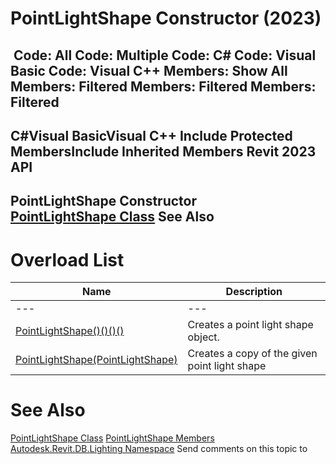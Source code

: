 # PointLightShape Constructor (2023)

﻿
 Code: All Code: Multiple Code: C# Code: Visual Basic Code: Visual C++  Members: Show All Members: Filtered Members: Filtered Members: Filtered   
---  
C#Visual BasicVisual C++
Include Protected MembersInclude Inherited Members
Revit 2023 API  
---  
PointLightShape Constructor   
[PointLightShape Class](54dba66a-07b0-2588-0e96-997497984e0b.md "PointLightShape Class") See Also  
---  
# Overload List
| Name | Description |
| --- | --- |
| --- | --- | --- |
| [PointLightShape()()()()](1025716c-c3f4-de34-8ac0-851ec115eb2c.md "PointLightShape Constructor") | Creates a point light shape object. |
| [PointLightShape(PointLightShape)](3a8404ea-680d-8c1a-1618-fcaa0eeea515.md "PointLightShape Constructor \(PointLightShape\)") | Creates a copy of the given point light shape |

# See Also
[PointLightShape Class](54dba66a-07b0-2588-0e96-997497984e0b.md "PointLightShape Class")
[PointLightShape Members](bcd3866b-dc3a-b42b-22fc-3f83bc683aae.md "PointLightShape Members")
[Autodesk.Revit.DB.Lighting Namespace](a6a04f07-7fd2-0a4e-12e7-01842ee6daaf.md "Autodesk.Revit.DB.Lighting Namespace")
Send comments on this topic to 